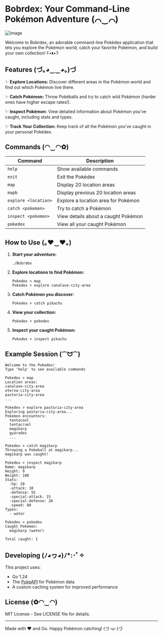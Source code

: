 # Bobrdex: Your Command-Line Pokémon Adventure (⌒‿⌒)

![image](https://github.com/user-attachments/assets/b5498d09-6baa-4145-8077-f5435a438ad6)

Welcome to Bobrdex, an adorable command-line Pokédex application that lets you explore the Pokémon world, catch your favorite Pokémon, and build your own collection! ʕ•ᴥ•ʔ

## Features (づ｡◕‿‿◕｡)づ

✨ **Explore Locations:** Discover different areas in the Pokémon world and find out which Pokémon live there.

✨ **Catch Pokémon:** Throw Pokéballs and try to catch wild Pokémon (harder ones have higher escape rates!).

✨ **Inspect Pokémon:** View detailed information about Pokémon you've caught, including stats and types.

✨ **Track Your Collection:** Keep track of all the Pokémon you've caught in your personal Pokédex.

## Commands (◠‿◠✿)

| Command | Description |
|---------|-------------|
| `help` | Show available commands |
| `exit` | Exit the Pokédex |
| `map` | Display 20 location areas |
| `mapb` | Display previous 20 location areas |
| `explore <location>` | Explore a location area for Pokémon |
| `catch <pokemon>` | Try to catch a Pokémon |
| `inspect <pokemon>` | View details about a caught Pokémon |
| `pokedex` | View all your caught Pokémon |

## How to Use (｡♥‿♥｡)

1. **Start your adventure:**
   ```
   ./Bobrdex
   ```

2. **Explore locations to find Pokémon:**
   ```
   Pokedex > map
   Pokedex > explore canalave-city-area
   ```

3. **Catch Pokémon you discover:**
   ```
   Pokedex > catch pikachu
   ```

4. **View your collection:**
   ```
   Pokedex > pokedex
   ```

5. **Inspect your caught Pokémon:**
   ```
   Pokedex > inspect pikachu
   ```

## Example Session (⁀ᗢ⁀)

```
Welcome to the Pokedex!
Type 'help' to see available commands

Pokedex > map
Location areas:
canalave-city-area
eterna-city-area
pastoria-city-area
...

Pokedex > explore pastoria-city-area
Exploring pastoria-city-area...
Pokemon encounters:
  tentacool
  tentacruel
  magikarp
  gyarados
  ...

Pokedex > catch magikarp
Throwing a Pokeball at magikarp...
magikarp was caught!

Pokedex > inspect magikarp
Name: magikarp
Height: 9
Weight: 100
Stats:
  -hp: 20
  -attack: 10
  -defense: 55
  -special-attack: 15
  -special-defense: 20
  -speed: 80
Types:
  - water

Pokedex > pokedex
Caught Pokemon:
  magikarp (water)

Total caught: 1
```

## Developing (ﾉ◕ヮ◕)ﾉ*:･ﾟ✧

This project uses:
- Go 1.24
- The [PokeAPI](https://pokeapi.co/) for Pokémon data
- A custom caching system for improved performance

## License (✿◠‿◠)

MIT License - See LICENSE file for details.

---

Made with ❤️ and Go. Happy Pokémon catching! (づ･ω･)づ
